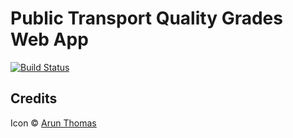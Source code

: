# Public Transport Quality Grades Web App

[![Build Status](https://travis-ci.org/public-transport-quality-grades/web-app.svg?branch=master)](https://travis-ci.org/public-transport-quality-grades/web-app)

## Credits

Icon &copy; [Arun Thomas](https://www.iconfinder.com/arunxthomas)